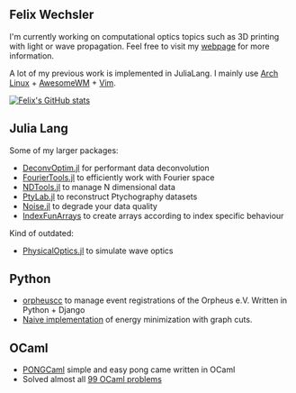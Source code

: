 ## Felix Wechsler

I'm currently working on computational optics topics such as 3D printing with light or wave propagation. Feel free to visit my [webpage](https://felixwechsler.science/) for more information.

A lot of my previous work is implemented in JuliaLang. I mainly use [Arch Linux](https://archlinux.org/) + [AwesomeWM](https://awesomewm.org/) + [Vim](https://www.vim.org/).

[![Felix's GitHub stats](https://github-readme-stats.vercel.app/api?username=roflmaostc)]()


## Julia Lang
Some of my larger packages:
* [DeconvOptim.jl](https://github.com/roflmaostc/DeconvOptim.jl) for performant data deconvolution
* [FourierTools.jl](https://github.com/bionanoimaging/FourierTools.jl) to efficiently work with Fourier space
* [NDTools.jl](https://github.com/bionanoimaging/NDTools.jl) to manage N dimensional data 
* [PtyLab.jl](https://github.com/PtyLab/PtyLab.jl) to reconstruct Ptychography datasets
* [Noise.jl](https://github.com/roflmaostc/Noise.jl) to degrade your data quality
* [IndexFunArrays](https://github.com/bionanoimaging/IndexFunArrays.jl) to create arrays according to index specific behaviour

Kind of outdated:
* [PhysicalOptics.jl](https://github.com/JuliaPhysics/PhysicalOptics.jl) to simulate wave optics


## Python
* [orpheuscc](www.orpheus-verein.de) to manage event registrations of the Orpheus e.V. Written in Python + Django
* [Naive implementation](https://github.com/roflmaostc/Fast-Approximate-Energy-Minimization-via-Graph-Cuts) of energy minimization with graph cuts. 

## OCaml
* [PONGCaml](https://github.com/roflmaostc/PONGCaml) simple and easy pong came written in OCaml
* Solved almost all [99 OCaml problems](https://github.com/roflmaostc/99-OCaml-Problems)
